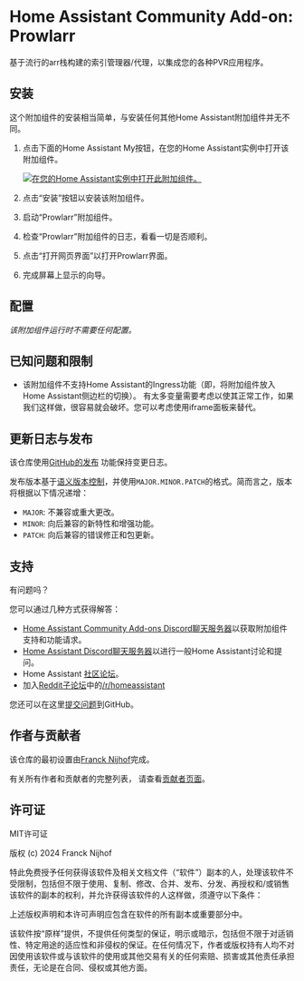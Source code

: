 # Home Assistant Community Add-on: Prowlarr

基于流行的arr栈构建的索引管理器/代理，以集成您的各种PVR应用程序。

## 安装

这个附加组件的安装相当简单，与安装任何其他Home Assistant附加组件并无不同。

1. 点击下面的Home Assistant My按钮，在您的Home Assistant实例中打开该附加组件。

   [![在您的Home Assistant实例中打开此附加组件。][addon-badge]][addon]

1. 点击“安装”按钮以安装该附加组件。
1. 启动“Prowlarr”附加组件。
1. 检查“Prowlarr”附加组件的日志，看看一切是否顺利。
1. 点击“打开网页界面”以打开Prowlarr界面。
1. 完成屏幕上显示的向导。

## 配置

_该附加组件运行时不需要任何配置。_

## 已知问题和限制

- 该附加组件不支持Home Assistant的Ingress功能（即，将附加组件放入Home Assistant侧边栏的切换）。
  有太多变量需要考虑以使其正常工作，如果我们这样做，很容易就会破坏。您可以考虑使用iframe面板来替代。

## 更新日志与发布

该仓库使用[GitHub的发布][releases]
功能保持变更日志。

发布版本基于[语义版本控制][semver]，并使用`MAJOR.MINOR.PATCH`的格式。简而言之，版本将根据以下情况递增：

- `MAJOR`: 不兼容或重大更改。
- `MINOR`: 向后兼容的新特性和增强功能。
- `PATCH`: 向后兼容的错误修正和包更新。

## 支持

有问题吗？

您可以通过几种方式获得解答：

- [Home Assistant Community Add-ons Discord聊天服务器][discord]以获取附加组件支持和功能请求。
- [Home Assistant Discord聊天服务器][discord-ha]以进行一般Home Assistant讨论和提问。
- Home Assistant [社区论坛][forum]。
- 加入[Reddit子论坛][reddit]中的[/r/homeassistant][reddit]

您还可以在这里[提交问题][issue]到GitHub。

## 作者与贡献者

该仓库的最初设置由[Franck Nijhof][frenck]完成。

有关所有作者和贡献者的完整列表，
请查看[贡献者页面][contributors]。

## 许可证

MIT许可证

版权 (c) 2024 Franck Nijhof

特此免费授予任何获得该软件及相关文档文件（“软件”）副本的人，处理该软件不受限制，包括但不限于使用、复制、修改、合并、发布、分发、再授权和/或销售该软件的副本的权利，并允许获得该软件的人这样做，须遵守以下条件：

上述版权声明和本许可声明应包含在软件的所有副本或重要部分中。

该软件按“原样”提供，不提供任何类型的保证，明示或暗示，包括但不限于对适销性、特定用途的适应性和非侵权的保证。在任何情况下，作者或版权持有人均不对因使用该软件或与该软件的使用或其他交易有关的任何索赔、损害或其他责任承担责任，无论是在合同、侵权或其他方面。

[addon-badge]: https://my.home-assistant.io/badges/supervisor_addon.svg
[addon]: https://my.home-assistant.io/redirect/supervisor_addon/?addon=a0d7b954_prowlarr&repository_url=https%3A%2F%2Fgithub.com%2Fhassio-addons%2Frepository
[contributors]: https://github.com/hassio-addons/addon-prowlarr/graphs/contributors
[discord-ha]: https://discord.gg/c5DvZ4e
[discord]: https://discord.me/hassioaddons
[forum]: https://community.home-assistant.io/t/?u=frenck
[frenck]: https://github.com/frenck
[issue]: https://github.com/hassio-addons/addon-prowlarr/issues
[reddit]: https://reddit.com/r/homeassistant
[releases]: https://github.com/hassio-addons/addon-prowlarr/releases
[semver]: http://semver.org/spec/v2.0.0.html